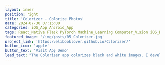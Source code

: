 ```yaml
---
layout: inner
position: right
title: 'Colorizer - Colorize Photos'
date: 2024-07-30 07:15:00
categories: iOS_App Android_App
tags: React_Native Flask PyTorch Machine_Learning Computer_Vision iOS_Development Android_Development
featured_image: '/img/posts/05_Colorizer.jpg'
project_link: 'https://elibooklover.github.io/Colorizer/'
button_icon: 'apple'
button_text: 'Visit App Demo'
lead_text: "The Colorizer app colorizes black and white images. I developed this app, using React Native (Expo), Flask, and PyTorch."
---
```

